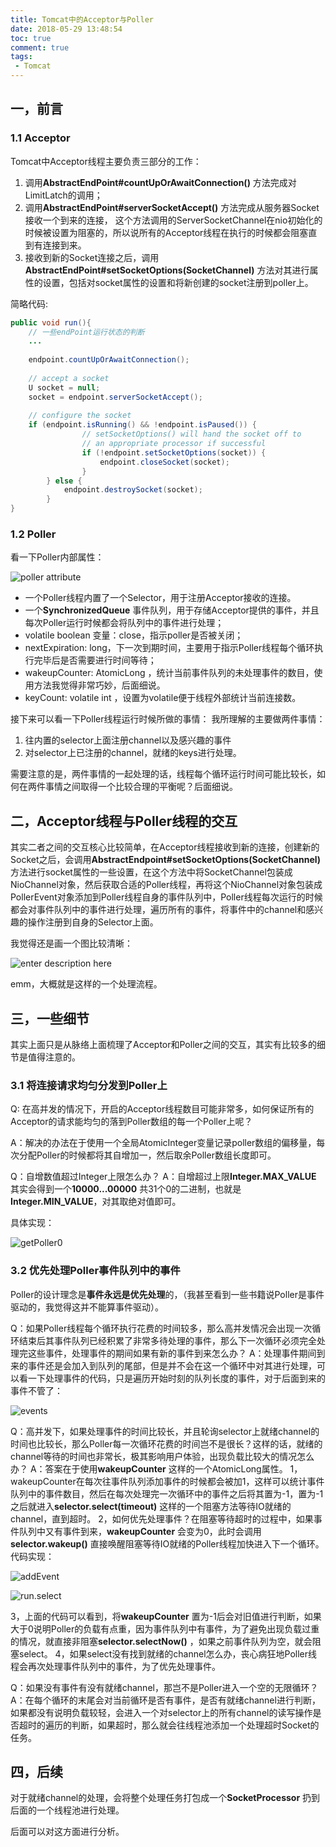 ```yaml
---
title: Tomcat中的Acceptor与Poller
date: 2018-05-29 13:48:54
toc: true
comment: true
tags:
 - Tomcat
---
```


## 一，前言

### 1.1 Acceptor 

Tomcat中Acceptor线程主要负责三部分的工作：

 1. 调用**AbstractEndPoint#countUpOrAwaitConnection()** 方法完成对LimitLatch的调用；
 2. 调用**AbstractEndPoint#serverSocketAccept()** 方法完成从服务器Socket接收一个到来的连接， 这个方法调用的ServerSocketChannel在nio初始化的时候被设置为阻塞的，所以说所有的Acceptor线程在执行的时候都会阻塞直到有连接到来。
 3. 接收到新的Socket连接之后，调用**AbstractEndPoint#setSocketOptions(SocketChannel)** 方法对其进行属性的设置，包括对socket属性的设置和将新创建的socket注册到poller上。

简略代码:

``` java
public void run(){
	// 一些endPoint运行状态的判断
	...
	
	endpoint.countUpOrAwaitConnection();
	
	// accept a socket
	U socket = null;
	socket = endpoint.serverSocketAccept();
	
	// configure the socket
	if (endpoint.isRunning() && !endpoint.isPaused()) {
				// setSocketOptions() will hand the socket off to
				// an appropriate processor if successful
				if (!endpoint.setSocketOptions(socket)) {
					endpoint.closeSocket(socket);
				}
		} else {
			endpoint.destroySocket(socket);
		}
}
```

<!--more-->

### 1.2 Poller

看一下Poller内部属性：

![poller attribute][1]

- 一个Poller线程内置了一个Selector，用于注册Acceptor接收的连接。
-  一个**SynchronizedQueue** 事件队列，用于存储Acceptor提供的事件，并且每次Poller运行时候都会将队列中的事件进行处理；
-  volatile boolean 变量：close，指示poller是否被关闭；
-  nextExpiration: long，下一次到期时间，主要用于指示Poller线程每个循环执行完毕后是否需要进行时间等待；
-  wakeupCounter: AtomicLong ，统计当前事件队列的未处理事件的数目，使用方法我觉得非常巧妙，后面细说。
-  keyCount: volatile int ，设置为volatile便于线程外部统计当前连接数。

接下来可以看一下Poller线程运行时候所做的事情：
我所理解的主要做两件事情：

 1. 往内置的selector上面注册channel以及感兴趣的事件
 2. 对selector上已注册的channel，就绪的keys进行处理。

需要注意的是，两件事情的一起处理的话，线程每个循环运行时间可能比较长，如何在两件事情之间取得一个比较合理的平衡呢？后面细说。

## 二，Acceptor线程与Poller线程的交互

其实二者之间的交互核心比较简单，在Acceptor线程接收到新的连接，创建新的Socket之后，会调用**AbstractEndpoint#setSocketOptions(SocketChannel)** 方法进行socket属性的一些设置，在这个方法中将SocketChannel包装成NioChannel对象，然后获取合适的Poller线程，再将这个NioChannel对象包装成PollerEvent对象添加到Poller线程自身的事件队列中，Poller线程每次运行的时候都会对事件队列中的事件进行处理，遍历所有的事件，将事件中的channel和感兴趣的操作注册到自身的Selector上面。

我觉得还是画一个图比较清晰：

![enter description here][2]

emm，大概就是这样的一个处理流程。

## 三，一些细节

其实上面只是从脉络上面梳理了Acceptor和Poller之间的交互，其实有比较多的细节是值得注意的。

 ### 3.1 将连接请求均匀分发到Poller上
 
 Q: 在高并发的情况下，开启的Acceptor线程数目可能非常多，如何保证所有的Acceptor的请求能均匀的落到Poller数组的每一个Poller上呢？
 
 A：解决的办法在于使用一个全局AtomicInteger变量记录poller数组的偏移量，每次分配Poller的时候都将其自增加一，然后取余Poller数组长度即可。
 
 Q：自增数值超过Integer上限怎么办？
 A：自增超过上限**Integer.MAX_VALUE** 其实会得到一个**10000...00000** 共31个0的二进制，也就是**Integer.MIN_VALUE**，对其取绝对值即可。
 
 具体实现：
 
 ![getPoller0][3]

### 3.2 优先处理Poller事件队列中的事件

Poller的设计理念是**事件永远是优先处理**的，（我甚至看到一些书籍说Poller是事件驱动的，我觉得这并不能算事件驱动）。

Q：如果Poller线程每个循环执行花费的时间较多，那么高并发情况会出现一次循环结束后其事件队列已经积累了非常多待处理的事件，那么下一次循环必须完全处理完这些事件，处理事件的期间如果有新的事件到来怎么办？
A：处理事件期间到来的事件还是会加入到队列的尾部，但是并不会在这一个循环中对其进行处理，可以看一下处理事件的代码，只是遍历开始时刻的队列长度的事件，对于后面到来的事件不管了：

![events][4]

Q：高并发下，如果处理事件的时间比较长，并且轮询selector上就绪channel的时间也比较长，那么Poller每一次循环花费的时间岂不是很长？这样的话，就绪的channel等待的时间也非常长，极其影响用户体验，出现负载比较大的情况怎么办？
A：答案在于使用**wakeupCounter** 这样的一个AtomicLong属性。
1，wakeupCounter在每次往事件队列添加事件的时候都会被加1，这样可以统计事件队列中的事件数目，然后在每次处理完一次循环中的事件之后将其置为-1，置为-1之后就进入**selector.select(timeout)** 这样的一个阻塞方法等待IO就绪的channel，直到超时。
2，如何优先处理事件？在阻塞等待超时的过程中，如果事件队列中又有事件到来，**wakeupCounter** 会变为0，此时会调用**selector.wakeup()** 直接唤醒阻塞等待IO就绪的Poller线程加快进入下一个循环。代码实现：

  ![addEvent][5]

  ![run.select][6]
  

3，上面的代码可以看到，将**wakeupCounter** 置为-1后会对旧值进行判断，如果大于0说明Poller的负载有点重，因为事件队列中有事件，为了避免出现负载过重的情况，就直接非阻塞**selector.selectNow()** ，如果之前事件队列为空，就会阻塞select。
4，如果select没有找到就绪的channel怎么办，丧心病狂地Poller线程会再次处理事件队列中的事件，为了优先处理事件。

Q：如果没有事件有没有就绪channel，那岂不是Poller进入一个空的无限循环？
A：在每个循环的末尾会对当前循环是否有事件，是否有就绪channel进行判断，如果都没有说明负载较轻，会进入一个对selector上的所有channel的读写操作是否超时的遍历的判断，如果超时，那么就会往线程池添加一个处理超时Socket的任务。

## 四，后续

对于就绪channel的处理，会将整个处理任务打包成一个**SocketProcessor** 扔到后面的一个线程池进行处理。

后面可以对这方面进行分析。


  [1]: http://ovn5va0pd.bkt.clouddn.com/%E5%B0%8F%E4%B9%A6%E5%8C%A0/29/1527564791106.jpg
  [2]: http://ovn5va0pd.bkt.clouddn.com/%E5%B0%8F%E4%B9%A6%E5%8C%A0/29/UML%E6%97%B6%E5%BA%8F%E5%9B%BE.png "UML时序图"
  [3]: http://ovn5va0pd.bkt.clouddn.com/%E5%B0%8F%E4%B9%A6%E5%8C%A0/29/1527599092268.jpg
  [4]: http://ovn5va0pd.bkt.clouddn.com/%E5%B0%8F%E4%B9%A6%E5%8C%A0/29/1527599659709.jpg
  [5]: http://ovn5va0pd.bkt.clouddn.com/%E5%B0%8F%E4%B9%A6%E5%8C%A0/29/1527601115487.jpg
  [6]: http://ovn5va0pd.bkt.clouddn.com/%E5%B0%8F%E4%B9%A6%E5%8C%A0/29/1527601352434.jpg